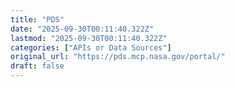 ```yaml
---
title: "PDS"
date: "2025-09-30T00:11:40.322Z"
lastmod: "2025-09-30T00:11:40.322Z"
categories: ["APIs or Data Sources"]
original_url: "https://pds.mcp.nasa.gov/portal/"
draft: false
---
```

